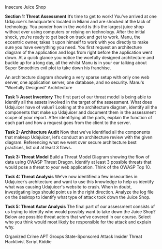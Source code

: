 Insecure Juice Shop

**Section 1: Threat Assessment**
It’s time to get to work! You’ve arrived at one Udajuicer’s headquarters located in Miami and are shocked at the lack of technology. You ponder how in the world is this the largest juice shop without ever using computers or relying on technology. After the initial shock, you’re ready to get back on track and get to work. Manu, the eccentric owner, takes it upon himself to work with you directly to make sure you have everything you need. You first request an architecture diagram of the application and logs from right before the application went down. At a quick glance you notice the woefully designed architecture and buckle up for a long day, all the whilst Manu is in your ear talking about Super Smoothies evil plot to take down his franchise.

An architecture diagram showing a very sparse setup with only one web server, one application server, one database, and no security.
Manu's "Woefully Designed" Architecture

**Task 1: Asset Inventory**
The first part of our threat model is being able to identify all the assets involved in the target of the assessment. What does Udajuicer have of value? Looking at the architecture diagram, identify all the components that make up Udajuicer and document them in the assessment scope of your report. After identifying all the parts, explain the function of each part and how a request goes from the client to the server.

**Task 2: Architecture Audit**
Now that we’ve identified all the components that makeup Udajuicer, let’s conduct an architecture review with the given diagram. Referencing what we went over secure architecture best practices, list out at least 3 flaws.

**Task 3: Threat Model**
Build a Threat Model Diagram showing the flow of data using OWASP Threat Dragon. Identify at least 3 possible threats that would pose a threat to your web application. Think of the OWASP Top 10.

**Task 4: Threat Analysis**
We’ve now identified a few insecurities in Udajuicer’s architecture and want to use this knowledge to help us identify what was causing Udajuicer's website to crash. When in doubt, investigating logs should point us in the right direction. Analyze the log file on the desktop to identify what type of attack took down the Juice Shop.

**Task 5: Threat Actor Analysis**
The final part of our assessment consists of us trying to identify who would possibly want to take down the Juice Shop? Below are possible threat actors that we’ve covered in our course. Select who you think would most likely be responsible for the attack and explain why.

Organized Crime
APT Groups
State-Sponsored Attack
Insider Threat
Hacktivist
Script Kiddie


